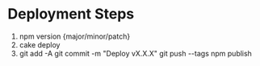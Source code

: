# Deployment Steps
1. 	npm version {major/minor/patch}
2. 	cake deploy
3. 	git add -A
		git commit -m "Deploy vX.X.X"
		git push --tags
		npm publish